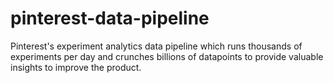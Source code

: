 # pinterest-data-pipeline
Pinterest's experiment analytics data pipeline which runs thousands of experiments per day and crunches billions of datapoints to provide valuable insights to improve the product.
